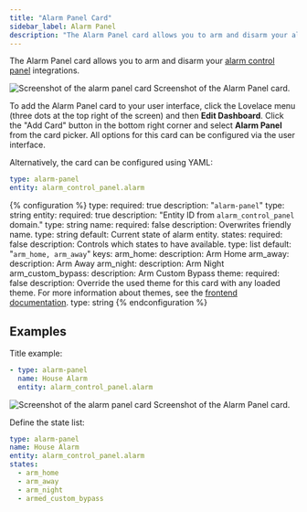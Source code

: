 ```yaml
---
title: "Alarm Panel Card"
sidebar_label: Alarm Panel
description: "The Alarm Panel card allows you to arm and disarm your alarm control panel integrations."
---
```


The Alarm Panel card allows you to arm and disarm your [alarm control panel](/integrations/#alarm) integrations.

<p class='img'>
<img src='/images/lovelace/lovelace_alarm_panel_card.gif' alt='Screenshot of the alarm panel card'>
Screenshot of the Alarm Panel card.
</p>

To add the Alarm Panel card to your user interface, click the Lovelace menu (three dots at the top right of the screen) and then **Edit Dashboard**. Click the "Add Card" button in the bottom right corner and select **Alarm Panel** from the card picker. All options for this card can be configured via the user interface.

Alternatively, the card can be configured using YAML:

```yaml
type: alarm-panel
entity: alarm_control_panel.alarm
```

{% configuration %}
type:
  required: true
  description: "`alarm-panel`"
  type: string
entity:
  required: true
  description: "Entity ID from `alarm_control_panel` domain."
  type: string
name:
  required: false
  description: Overwrites friendly name.
  type: string
  default: Current state of alarm entity.
states:
  required: false
  description: Controls which states to have available.
  type: list
  default: "`arm_home, arm_away`"
  keys:
    arm_home:
      description: Arm Home
    arm_away:
      description: Arm Away
    arm_night:
      description: Arm Night
    arm_custom_bypass:
      description: Arm Custom Bypass
theme:
  required: false
  description: Override the used theme for this card with any loaded theme. For more information about themes, see the [frontend documentation](https://www.home-assistant.io/integrations/frontend/).
  type: string
{% endconfiguration %}

## Examples

Title example:

```yaml
- type: alarm-panel
  name: House Alarm
  entity: alarm_control_panel.alarm
```

<p class='img'>
<img src='/images/lovelace/lovelace_alarm_panel_title_card.gif' alt='Screenshot of the alarm panel card'>
Screenshot of the Alarm Panel card.
</p>

Define the state list:

```yaml
type: alarm-panel
name: House Alarm
entity: alarm_control_panel.alarm
states:
  - arm_home
  - arm_away
  - arm_night
  - armed_custom_bypass
```
